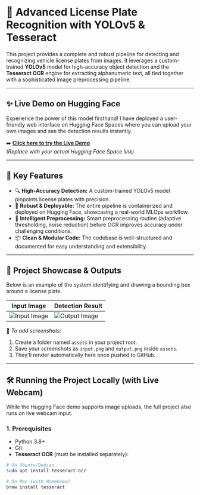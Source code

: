 # 📸 Advanced License Plate Recognition with YOLOv5 & Tesseract

This project provides a complete and robust pipeline for detecting and recognizing vehicle license plates from images. It leverages a custom-trained **YOLOv5** model for high-accuracy object detection and the **Tesseract OCR** engine for extracting alphanumeric text, all tied together with a sophisticated image preprocessing pipeline.

---

## ✨ Live Demo on Hugging Face

Experience the power of this model firsthand! I have deployed a user-friendly web interface on Hugging Face Spaces where you can upload your own images and see the detection results instantly.

➡️ **[Click here to try the Live Demo](https://ranasweta-license-plate-recognition-demo.hf.space/?logs=container&__theme=system&deep_link=5XQgD5aHYlg)**  
*(Replace with your actual Hugging Face Space link)*

---

## 🌟 Key Features

- 🔍 **High-Accuracy Detection:** A custom-trained YOLOv5 model pinpoints license plates with precision.
- 🚀 **Robust & Deployable:** The entire pipeline is containerized and deployed on Hugging Face, showcasing a real-world MLOps workflow.
- 🧠 **Intelligent Preprocessing:** Smart preprocessing routine (adaptive thresholding, noise reduction) before OCR improves accuracy under challenging conditions.
- 📦 **Clean & Modular Code:** The codebase is well-structured and documented for easy understanding and extensibility.

---

## 🎯 Project Showcase & Outputs

Below is an example of the system identifying and drawing a bounding box around a license plate.

| Input Image | Detection Result |
|-------------|------------------|
| ![Input Image](assets/input.png) | ![Output Image](assets/output.png) |

📝 *To add screenshots:*
1. Create a folder named `assets` in your project root.
2. Save your screenshots as `input.png` and `output.png` inside `assets`.
3. They'll render automatically here once pushed to GitHub.

---

## 🛠️ Running the Project Locally (with Live Webcam)

While the Hugging Face demo supports image uploads, the full project also runs on live webcam input.

### 1. Prerequisites

- Python 3.8+
- Git
- **Tesseract OCR** (must be installed separately):

```bash
# On Ubuntu/Debian
sudo apt install tesseract-ocr

# On Mac (with Homebrew)
brew install tesseract
